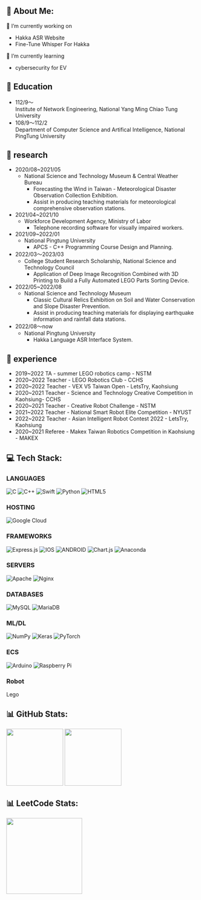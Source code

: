 ## 💫 About Me:
🔭 I’m currently working on 
* Hakka ASR Website
* Fine-Tune Whisper For Hakka

🌱 I’m currently learning 
* cybersecurity for EV

## 🏫 Education
* 112/9～  
Institute of Network Engineering, National Yang Ming Chiao Tung University
* 108/9～112/2  
Department of Computer Science and Artifical Intelligence, National PingTung University

## 🔬 research
* 2020/08~2021/05 
    * National Science and Technology Museum & Central Weather Bureau
        * Forecasting the Wind in Taiwan - Meteorological Disaster Observation Collection Exhibition.
        * Assist in producing teaching materials for meteorological comprehensive observation stations.
* 2021/04~2021/10
    * Workforce Development Agency, Ministry of Labor
        * Telephone recording software for visually impaired workers.
* 2021/09~2022/01
    * National Pingtung University
        * APCS - C++ Programming Course Design and Planning.
* 2022/03～2023/03
    * College Student Research Scholarship, National Science and Technology Council
        * Application of Deep Image Recognition Combined with 3D Printing to Build a Fully Automated LEGO Parts Sorting Device.
* 2022/05~2022/08
    * National Science and Technology Museum
        * Classic Cultural Relics Exhibition on Soil and Water Conservation and Slope Disaster Prevention.
        * Assist in producing teaching materials for displaying earthquake information and rainfall data stations.
* 2022/08～now
    * National Pingtung University
        * Hakka Language ASR Interface System.

## 📄 experience
* 2019~2022 TA - summer LEGO robotics camp - NSTM
* 2020~2022 Teacher - LEGO Robotics Club - CCHS
* 2020~2022 Teacher - VEX V5 Taiwan Open - LetsTry, Kaohsiung
* 2020~2021 Teacher - Science and Technology Creative Competition in Kaohsiung- CCHS
* 2020~2021 Teacher - Creative Robot Challenge - NSTM
* 2021~2022 Teacher - National Smart Robot Elite Competition - NYUST
* 2022~2022 Teacher - Asian Intelligent Robot Contest 2022 - LetsTry, Kaohsiung
* 2020~2021 Referee - Makex Taiwan Robotics Competition in Kaohsiung - MAKEX


## 💻 Tech Stack:
### LANGUAGES
![C](https://img.shields.io/badge/c-%2300599C.svg?style=for-the-badge&logo=c&logoColor=white) ![C++](https://img.shields.io/badge/c++-%2300599C.svg?style=for-the-badge&logo=c%2B%2B&logoColor=white) ![Swift](https://img.shields.io/badge/swift-F54A2A?style=for-the-badge&logo=swift&logoColor=white) ![Python](https://img.shields.io/badge/python-3670A0?style=for-the-badge&logo=python&logoColor=ffdd54) ![HTML5](https://img.shields.io/badge/html5-%23E34F26.svg?style=for-the-badge&logo=html5&logoColor=white)
<!-- 
<img src="https://i.imgur.com/c48Czyv.png" height="50px" width="50px" > 
<img src="https://i.imgur.com/FhduAnC.png" height="50px" width="50px" >
<img src="https://i.imgur.com/XtkLcnx.png" height="50px" width="50px" >
<img src="https://i.imgur.com/0UHobxS.png" height="50px" width="50px" >
<img src="https://i.imgur.com/cAxgbjJ.png" height="50px" width="50px" > -->

### HOSTING
![Google Cloud](https://img.shields.io/badge/Google%20Cloud-%234285F4.svg?style=for-the-badge&logo=google-cloud&logoColor=white)
### FRAMEWORKS
![Express.js](https://img.shields.io/badge/express.js-%23404d59.svg?style=for-the-badge&logo=express&logoColor=%2361DAFB) ![IOS](https://img.shields.io/badge/IOS-%2320232a.svg?style=for-the-badge&logo=apple&logoColor=white) ![ANDROID](https://img.shields.io/badge/android-%2320232a.svg?style=for-the-badge&logo=android&logoColor=%a4c639) ![Chart.js](https://img.shields.io/badge/chart.js-F5788D.svg?style=for-the-badge&logo=chart.js&logoColor=white) ![Anaconda](https://img.shields.io/badge/Anaconda-%2344A833.svg?style=for-the-badge&logo=anaconda&logoColor=white)
### SERVERS
![Apache](https://img.shields.io/badge/apache-%23D42029.svg?style=for-the-badge&logo=apache&logoColor=white) ![Nginx](https://img.shields.io/badge/nginx-%23009639.svg?style=for-the-badge&logo=nginx&logoColor=white)
### DATABASES
![MySQL](https://img.shields.io/badge/mysql-%2300f.svg?style=for-the-badge&logo=mysql&logoColor=white) ![MariaDB](https://img.shields.io/badge/MariaDB-003545?style=for-the-badge&logo=mariadb&logoColor=white)
### ML/DL
![NumPy](https://img.shields.io/badge/numpy-%23013243.svg?style=for-the-badge&logo=numpy&logoColor=white) ![Keras](https://img.shields.io/badge/Keras-%23D00000.svg?style=for-the-badge&logo=Keras&logoColor=white) ![PyTorch](https://img.shields.io/badge/PyTorch-%23EE4C2C.svg?style=for-the-badge&logo=PyTorch&logoColor=white)
### ECS
![Arduino](https://img.shields.io/badge/-Arduino-00979D?style=for-the-badge&logo=Arduino&logoColor=white) ![Raspberry Pi](https://img.shields.io/badge/-RaspberryPi-C51A4A?style=for-the-badge&logo=Raspberry-Pi)
### Robot
Lego

## 📊 GitHub Stats:
<img src="https://github-readme-stats.vercel.app/api?username=au2a&theme=onedark&hide_border=false&include_all_commits=true&count_private=true"  height="150px">
<img src="https://github-readme-stats.vercel.app/api/top-langs/?username=au2a&theme=onedark&hide_border=false&include_all_commits=true&count_private=true&layout=compact"  height="150px">

## 📊 LeetCode Stats:
<img src="https://leetcard.jacoblin.cool/au2a?theme=nord&ext=heatmap"  height="200px">
